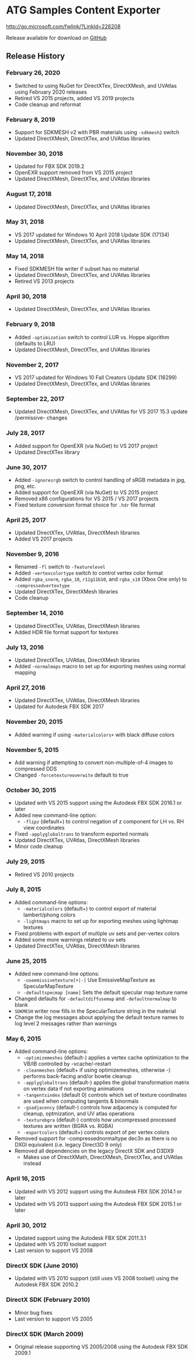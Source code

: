 # ATG  Samples Content Exporter

http://go.microsoft.com/fwlink/?LinkId=226208

Release available for download on [GitHub](https://github.com/walbourn/contentexporter/releases)

## Release History

### February 26, 2020
* Switched to using NuGet for DirectXTex, DirectXMesh, and UVAtlas using February 2020 releases
* Retired VS 2015 projects, added VS 2019 projects
* Code cleanup and reformat

### February 8, 2019
* Support for SDKMESH v2 with PBR materials using ``-sdkmesh2`` switch
* Updated DirectXMesh, DirectXTex, and UVAtlas libraries

### November 30, 2018
* Updated for FBX SDK 2019.2
* OpenEXR support removed from VS 2015 project
* Updated DirectXMesh, DirectXTex, and UVAtlas libraries

### August 17, 2018
* Updated DirectXMesh, DirectXTex, and UVAtlas libraries

### May 31, 2018
* VS 2017 updated for Windows 10 April 2018 Update SDK (17134)
* Updated DirectXMesh, DirectXTex, and UVAtlas libraries

### May 14, 2018
* Fixed SDKMESH file writer if subset has no material
* Updated DirectXMesh, DirectXTex, and UVAtlas libraries
* Retired VS 2013 projects

### April 30, 2018
* Updated DirectXMesh, DirectXTex, and UVAtlas libraries

### February 9, 2018
* Added ``-optimization`` switch to control LUR vs. Hoppe algorithm (defaults to LRU)
* Updated DirectXMesh, DirectXTex, and UVAtlas libraries

### November 2, 2017
* VS 2017 updated for Windows 10 Fall Creators Update SDK (16299)
* Updated DirectXMesh, DirectXTex, and UVAtlas libraries

### September 22, 2017
* Updated DirectXMesh, DirectXTex, and UVAtlas for VS 2017 15.3 update /permissive- changes

### July 28, 2017
* Added support for OpenEXR (via NuGet) to VS 2017 project
* Updated DirectXTex library

### June 30, 2017
* Added ``-ignoresrgb`` switch to control handling of sRGB metadata in jpg, png, etc.
* Added support for OpenEXR (via NuGet) to VS 2015 project
* Removed x86 configurations for VS 2015 / VS 2017 projects
* Fixed texture conversion format choice for ``.hdr`` file format

### April 25, 2017
* Updated DirectXTex, UVAtlas, DirectXMesh libraries
* Added VS 2017 projects

### November 9, 2016
* Renamed ``-fl`` switch to ``-featurelevel``
* Added ``-vertexcolortype`` switch to control vertex color format
* Added ``rgba_snorm``, ``rgba_10``, ``r11g11b10``, and ``rgba_s10`` (Xbox One only) to ``-compressedvertextype``
* Updated DirectXTex, DirectXMesh libraries
* Code cleanup

### September 14, 2016
* Updated DirectXTex, UVAtlas, DirectXMesh libraries
* Added HDR file format support for textures

### July 13, 2016
* Updated DirectXTex, UVAtlas, DirectXMesh libraries
* Added ``-normalmaps`` macro to set up for exporting meshes using normal mapping

### April 27, 2016
* Updated DirectXTex, UVAtlas, DirectXMesh libraries
* Updated for Autodesk FBX SDK 2017

### November 20, 2015
* Added warning if using ``-materialcolors+`` with black diffuse colors

### November 5, 2015
* Add warning if attempting to convert non-multiple-of-4 images to compressed DDS
* Changed ``-forcetextureoverwite`` default to true

### October 30, 2015
* Updated with VS 2015 support using the Autodesk FBX SDK 2016.1 or later
* Added new command-line option:
    * ``-flipz`` (default+) to control negation of z component for LH vs. RH view coordinates
* Fixed ``-applyglobaltrans`` to transform exported normals
* Updated DirectXTex, UVAtlas, DirectXMesh libraries    
* Minor code cleanup

### July 29, 2015
* Retired VS 2010 projects

### July 8, 2015
* Added command-line options:
    * ``-materialcolors`` (default+) to control export of material lambert/phong colors
    * ``-lightmaps`` macro to set up for exporting meshes using lightmap textures
* Fixed problems with export of multiple uv sets and per-vertex colors
* Added some more warnings related to uv sets
* Updated DirectXTex, UVAtlas, DirectXMesh libraries    

### June 25, 2015
* Added new command-line options:
    * ``-useemissivetexture[+|-]`` Use EmissiveMapTexture as SpecularMapTexture
    * ``-defaultspecmap [name]`` Sets the default specular map texture name
* Changed defaults for ``-defaultdiffusemap`` and ``-defaultnormalmap`` to blank
* ``SDKMESH`` writer now fills in the SpecularTexture string in the material
* Change the log messages about applying the default texture names to log level 2 messages rather than warnings

### May 6, 2015
* Added command-line options:
    * ``-optimizemeshes`` (default-) applies a vertex cache optimization to the VB/IB controlled by -vcache/-restart
    * ``-cleanmeshes`` (default+ if using optimizemeshes, otherwise -) performs back-facing and/or bowtie cleanup
    * ``-applyglobaltrans`` (default-) applies the global transformation matrix on vertex data if not exporting animations
    * ``-tangentsindex`` (default 0) controls which set of texture coordinates are used when computing tangents & binormals
    * ``-gsadjacency`` (default-) controls how adjacency is computed for cleanup, optmization, and UV atlas operations
    * ``-texturebgra`` (default-) controls how uncompressed processed textures are written (BGRA vs. RGBA)
    * ``-exportcolors`` (default+) controls export of per vertex colors
* Removed support for -compressednormaltype dec3n as there is no DXGI equivalent (i.e. legacy Direct3D 9 only)
* Removed all dependencies on the legacy DirectX SDK and D3DX9
    * Makes use of DirectXMath, DirectXMesh, DirectXTex, and UVAtlas instead

### April 16, 2015
* Updated with VS 2012 support using the Autodesk FBX SDK 2014.1 or later
* Updated with VS 2013 support using the Autodesk FBX SDK 2015.1 or later

### April 30, 2012
* Updated support using the Autodesk FBX SDK 2011.3.1
* Updated with VS 2010 toolset support
* Last version to support VS 2008

### DirectX SDK (June 2010)
* Updated with VS 2010 support (still uses VS 2008 toolset) using the Autodesk FBX SDK 2010.2

### DirectX SDK (February 2010)
* Minor bug fixes
* Last version to support VS 2005

### DirectX SDK (March 2009)
* Original release supporting VS 2005/2008 using the Autodesk FBX SDK 2009.1
